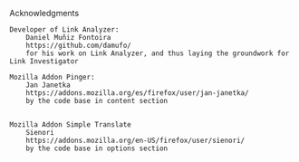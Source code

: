 Acknowledgments

	Developer of Link Analyzer:
		Daniel Muñiz Fontoira
		https://github.com/damufo/
		for his work on Link Analyzer, and thus laying the groundwork for Link Investigator

    Mozilla Addon Pinger:
        Jan Janetka
        https://addons.mozilla.org/es/firefox/user/jan-janetka/
        by the code base in content section
        

    Mozilla Addon Simple Translate 
        Sienori
        https://addons.mozilla.org/en-US/firefox/user/sienori/
        by the code base in options section
